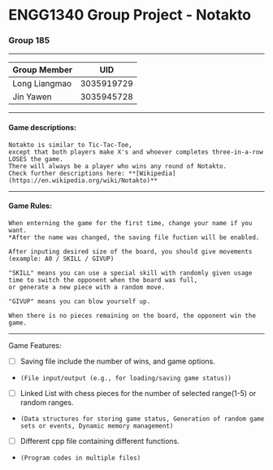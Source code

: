 # ENGG1340 Group Project - Notakto

### Group 185

****

|Group Member|UID
|---|---
|Long Liangmao|3035919729
|Jin Yawen|3035945728

**** 

#### Game descriptions: 
    Notakto is similar to Tic-Tac-Toe,
    except that both players make X's and whoever completes three-in-a-row LOSES the game.
    There will always be a player who wins any round of Notakto.
    Check further descriptions here: **[Wikipedia](https://en.wikipedia.org/wiki/Notakto)**

****

#### Game Rules:
    When enterning the game for the first time, change your name if you want.
    *After the name was changed, the saving file fuction will be enabled.
    
    After inputing desired size of the board, you should give movements (example: A0 / SKILL / GIVUP)
    
    "SKILL" means you can use a special skill with randomly given usage time to switch the opponent when the board was full,
    or generate a new piece with a random move.
    
    "GIVUP" means you can blow yourself up.
    
    When there is no pieces remaining on the board, the opponent win the game.

****

Game Features:
- [ ] Saving file include the number of wins, and game options.
-     (File input/output (e.g., for loading/saving game status))

- [ ] Linked List with chess pieces for the number of selected range(1-5) or random ranges.
-     (Data structures for storing game status, Generation of random game sets or events, Dynamic memory management)

- [ ] Different cpp file containing different functions.
-     (Program codes in multiple files)
